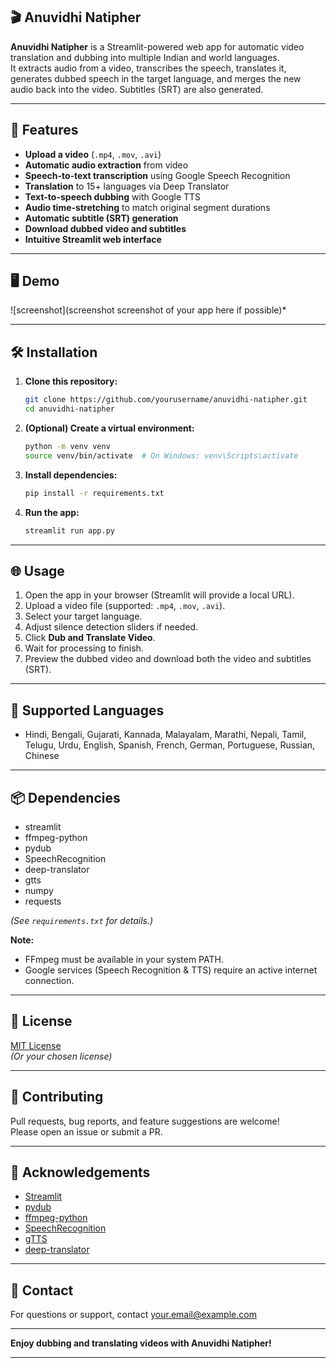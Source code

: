 ## 🎬 Anuvidhi Natipher

**Anuvidhi Natipher** is a Streamlit-powered web app for automatic video translation and dubbing into multiple Indian and world languages.  
It extracts audio from a video, transcribes the speech, translates it, generates dubbed speech in the target language, and merges the new audio back into the video. Subtitles (SRT) are also generated.

---

## 🚀 Features

- **Upload a video** (`.mp4`, `.mov`, `.avi`)
- **Automatic audio extraction** from video
- **Speech-to-text transcription** using Google Speech Recognition
- **Translation** to 15+ languages via Deep Translator
- **Text-to-speech dubbing** with Google TTS
- **Audio time-stretching** to match original segment durations
- **Automatic subtitle (SRT) generation**
- **Download dubbed video and subtitles**
- **Intuitive Streamlit web interface**

---

## 🖥️ Demo

![screenshot](screenshot screenshot of your app here if possible)*

---

## 🛠️ Installation

1. **Clone this repository:**
   ```bash
   git clone https://github.com/yourusername/anuvidhi-natipher.git
   cd anuvidhi-natipher
   ```

2. **(Optional) Create a virtual environment:**
   ```bash
   python -m venv venv
   source venv/bin/activate  # On Windows: venv\Scripts\activate
   ```

3. **Install dependencies:**
   ```bash
   pip install -r requirements.txt
   ```

4. **Run the app:**
   ```bash
   streamlit run app.py
   ```

---

## 🌐 Usage

1. Open the app in your browser (Streamlit will provide a local URL).
2. Upload a video file (supported: `.mp4`, `.mov`, `.avi`).
3. Select your target language.
4. Adjust silence detection sliders if needed.
5. Click **Dub and Translate Video**.
6. Wait for processing to finish.
7. Preview the dubbed video and download both the video and subtitles (SRT).

---

## 📝 Supported Languages

- Hindi, Bengali, Gujarati, Kannada, Malayalam, Marathi, Nepali, Tamil, Telugu, Urdu, English, Spanish, French, German, Portuguese, Russian, Chinese

---

## 📦 Dependencies

- streamlit
- ffmpeg-python
- pydub
- SpeechRecognition
- deep-translator
- gtts
- numpy
- requests

*(See `requirements.txt` for details.)*

**Note:**  
- FFmpeg must be available in your system PATH.  
- Google services (Speech Recognition & TTS) require an active internet connection.

---

## 📄 License

[MIT License](LICENSE)  
*(Or your chosen license)*

---

## 🤝 Contributing

Pull requests, bug reports, and feature suggestions are welcome!  
Please open an issue or submit a PR.

---

## 🙏 Acknowledgements

- [Streamlit](https://streamlit.io/)
- [pydub](https://github.com/jiaaro/pydub)
- [ffmpeg-python](https://github.com/kkroening/ffmpeg-python)
- [SpeechRecognition](https://github.com/Uberi/speech_recognition)
- [gTTS](https://github.com/pndurette/gTTS)
- [deep-translator](https://github.com/nidhaloff/deep-translator)

---

## 📧 Contact

For questions or support, contact [your.email@example.com](mailto:your.email@example.com)

---

**Enjoy dubbing and translating videos with Anuvidhi Natipher!**

---
